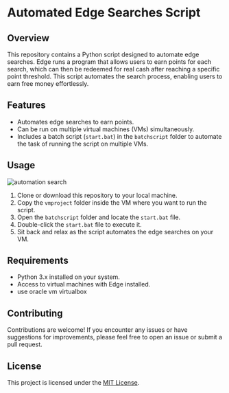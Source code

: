 # Automated Edge Searches Script

## Overview
This repository contains a Python script designed to automate edge searches. Edge runs a program that allows users to earn points for each search, which can then be redeemed for real cash after reaching a specific point threshold. This script automates the search process, enabling users to earn free money effortlessly.

## Features
- Automates edge searches to earn points.
- Can be run on multiple virtual machines (VMs) simultaneously.
- Includes a batch script (`start.bat`) in the `batchscript` folder to automate the task of running the script on multiple VMs.

## Usage
![automation search](./img_for_docs/step1.gif)

1. Clone or download this repository to your local machine.
2. Copy the `vmproject` folder inside the VM where you want to run the script.
3. Open the `batchscript` folder and locate the `start.bat` file.
4. Double-click the `start.bat` file to execute it.
5. Sit back and relax as the script automates the edge searches on your VM.

## Requirements
- Python 3.x installed on your system.
- Access to virtual machines with Edge installed.
- use oracle vm virtualbox

## Contributing
Contributions are welcome! If you encounter any issues or have suggestions for improvements, please feel free to open an issue or submit a pull request.

## License
This project is licensed under the [MIT License](LICENSE).
